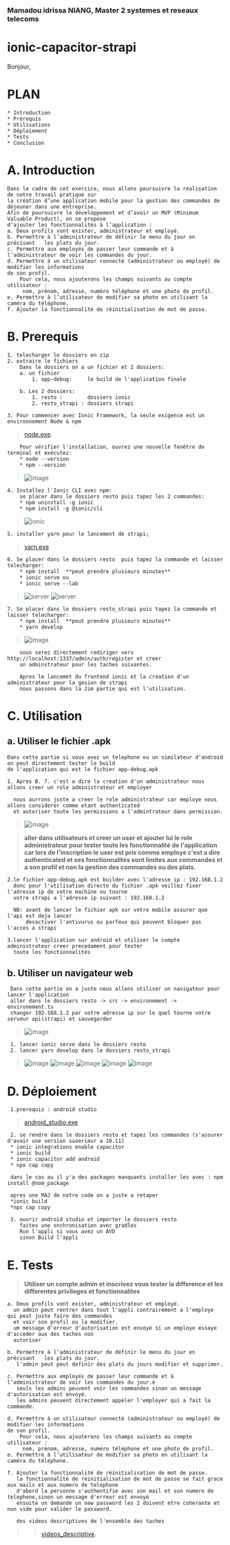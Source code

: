 ### Mamadou idrissa NIANG, Master 2 systemes et reseaux telecoms
# ionic-capacitor-strapi 
 Bonjour,

    
# PLAN

    * Introduction
    * Prérequis
    * Utilisations
    * Déploiement
    * Tests
    * Conclusion

# A. Introduction
    Dans le cadre de cet exercice, nous allons poursuivre la réalisation de notre travail pratique sur 
    la création d’une application mobile pour la gestion des commandes de déjeuner dans une entreprise.
    Afin de poursuivre le développement et d’avoir un MVP (Minimum Valuable Product), on se propose 
    d’ajouter les fonctionnalités à l’application :
    a. Deux profils vont exister, administrateur et employé.
    b. Permettre à l’administrateur de définir le menu du jour en précisant   les plats du jour.
    c. Permettre aux employés de passer leur commande et à l’administrateur de voir les commandes du jour.
    d. Permettre à un utilisateur connecté (administrateur ou employé) de modifier les informations 
    de son profil. 
        Pour cela, nous ajouterons les champs suivants au compte utilisateur :
         nom, prénom, adresse, numéro téléphone et une photo de profil.
    e. Permettre à l’utilisateur de modifier sa photo en utilisant la caméra du téléphone.
    f. Ajouter la fonctionnalité de réinitialisation de mot de passe.

# B. Prerequis
    
    1. telecharger le dossiers en zip
    2. extraire le fichiers 
        Dans le dossiers on a un fichier et 2 dossiers:
        a. un fichier
            1. app-debug:     le build de l'application finale
  
        b. Les 2 dossiers:
            1. resto :        dossiers ionic
            2. resto_strapi : dossiers strapi

    3. Pour commencer avec Ionic Framework, la seule exigence est un environnement Node & npm
   > [node.exe](https://nodejs.org/en/).
        
        Pour vérifier l'installation, ouvrez une nouvelle fenêtre de terminal et exécutez:
        * node --version
        * npm --version
   > ![image](/img/vv.PNG)

    4. Installez l'Ionic CLI avec npm:
        se placer dans le dossiers resto puis tapez les 2 commandes:
        * npm uninstall -g ionic
        * npm install -g @ionic/cli
  > ![ionic](/img/io.PNG)
  
    5. installer yarn pour le lancement de strapi;
  > [yarn.exe](https://classic.yarnpkg.com/latest.msi)
  
    6. Se placer dans le dossiers resto  puis tapez la commande et laisser telecharger:
        * npm install  **peut prendre plusieurs minutes**
        * ionic serve ou 
        * ionic serve --lab
   > ![server](/img/s.PNG) 
   > ![server](/img/ss.PNG)
        
    7. Se placer dans le dossiers resto_strapi puis tapez la commande et laisser telecharger:
        * npm install  **peut prendre plusieurs minutes**
        * yarn develop
  > ![image](/img/yarn.PNG)
        
        vous serez directement rediriger vers http://localhost:1337/admin/auth/register et creer 
        un adminstrateur pour les taches suivantes.

        Apres le lancemet du frontend ionic et la creation d'un administrateur pour la gesion de strapi
        nous passons dans la 2im partie qui est l'utilisation.
        
# C. Utilisation 
  ## a. Utiliser le fichier .apk
    Dans cette partie si vous avez un telephone ou un similateur d'android on peut directement tester le build
    de l'application qui est le fichier app-debug.apk
    
    1. Apres B. 7. c'est a dire la creation d'un administrateur nous allons creer un role administrateur et employer
      
      nous aurrons juste a creer le role administrateur car employe nous allons considerer comme etant authenticated
      et autoriser toute les permissions a l'admintrateur dans permission.
 > ![image](/img/ad.PNG)    
 
> **aller dans utilisateurs et creer un user et ajouter lui le role administrateur pour tester
     toute les fonctionnalité
     de l'application car lors de l'inscription le user est pris comme employe c'est a dire authenticated 
     et ses fonctionnalités sont limites aux commandes et a son profil et non la gestion des commandes ou
     des plats.**
     
    2.le fichier app-debug.apk est builder avec l'adresse ip : 192.168.1.2
      donc pour l'utilisation directe du fichier .apk veillez fixer l'adresse ip de votre machine ou tourne
      votre strapi a l'adresse ip suivant : 192.168.1.2
      
      NB: avant de lancer le fichier apk sur votre mobile assurer que l'api est deja lancer
          desactiver l'antivurus ou parfeux qui peuvent bloquer pas l'acces a strapi
          
    3.lancer l'application sur android et utiliser le compte administrateur creer precedament pour tester
      toute les fonctionnalités
      
  ## b. Utiliser un navigateur web
     Dans cette partie on a juste nous allons utiliser un navigateur pour lancer l'application
     aller dans le dossiers resto -> src -> environement -> environement.ts
     changer 192.168.1.2 par votre adresse ip sur le quel tourne votre serveur api(strapi) et sauvegarder
> ![image](/img/adr.PNG ) 

     1. lancer ionic serve dans le dossiers resto
     2. lancer yarn develop dans le dossiers resto_strapi
> ![image](/img/t1.PNG ) 
> ![image](/img/t2.PNG ) 
> ![image](/img/t3.PNG ) 
> ![image](/img/t4.PNG )
> ![image](/img/t5.PNG )
 
 # D. Déploiement
     1.prerequis : android studio 
  > [android_studio.exe](https://redirector.gvt1.com/edgedl/android/studio/install/3.6.2.0/android-studio-ide-192.6308749-windows.exe)
     
     2. se rendre dans le dossiers resto et tapez les commandes (s'assurer d'avoir une version suoerieur a 10.11)
     * ionic integrations enable capacitor
     * ionic build
     * ionic capacitor add android
     * npx cap copy
     
     dans le cas au il y'a des packages manquants installer les avec : npm install @nom_package
     
     apres une MAJ de notre code on a juste a retaper
     *ionic build
     *npc cap copy
     
     3. ouvrir android studio et importer le dossiers resto 
        faites une snchronisation avec gradles
        Run l'appli si vous avez un AVD
        sinon Build l'appli 
        
 # E. Tests
> **Utiliser un compte admin et inscrivez vous tester la difference et les differentes privileges et fonctionnalites**

    a. Deux profils vont exister, administrateur et employé.
      un admin peut rentrer dans tout l'appli contrairement a l'employe qui peut juste faire des commandes
      et voir son profil ou la modifier.
      um message d'erreur d'autorisation est envoyé si un employe essaye d'acceder aux des taches non
      autoriser
      
    b. Permettre à l’administrateur de définir le menu du jour en précisant   les plats du jour.
       l'admin peut peut definir des plats du jours modifier et supprimer.
       
    c. Permettre aux employés de passer leur commande et à l’administrateur de voir les commandes du jour.é
       seuls les admins peuvent voir les commandes sinon un message d'autorisation est envoyé.
       les admins peuvent directement appeler l'employer qui a fait la commande.
       
    d. Permettre à un utilisateur connecté (administrateur ou employé) de modifier les informations 
    de son profil. 
        Pour cela, nous ajouterons les champs suivants au compte utilisateur :
         nom, prénom, adresse, numéro téléphone et une photo de profil.
    e. Permettre à l’utilisateur de modifier sa photo en utilisant la caméra du téléphone.
    
    f. Ajouter la fonctionnalité de réinitialisation de mot de passe.
       la fonctionnalité de reinitialisation de mot de passe se fait grace aux mails et aux numero de telephone
       d'abord la personne s'authentifie avec son mail et son numero de telephone,sinon un message d'erreur est envoyé
       ensuite on demande un new password les 2 doivent etre coherante et non vide pour valider le password.
       
       des videos descriptives de l'ensemble des taches 
  >  > [videos_descriptive](https://nodejs.org/en/).
      
      
